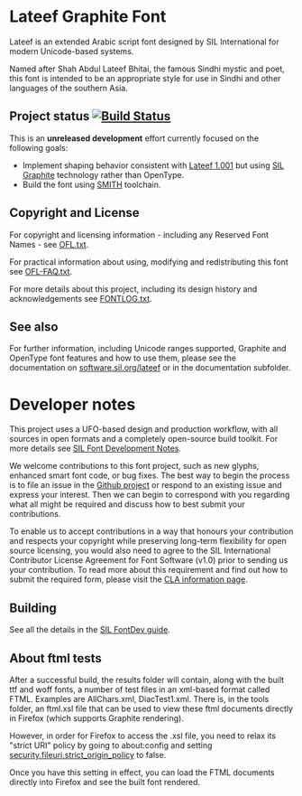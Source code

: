 # Lateef Graphite Font

Lateef is an extended Arabic script font designed by SIL International for modern Unicode-based systems.

Named after Shah Abdul Lateef Bhitai, the famous Sindhi mystic and poet, this font is intended to be an appropriate style for use in Sindhi and other languages of the southern Asia.

## Project status [![Build Status](http://build.palaso.org/app/rest/builds/buildType:Fonts_Lateef/statusIcon)](http://build.palaso.org/viewType.html?buildTypeId=Fonts_Lateef&guest=1)  

This is an **unreleased development** effort currently focused on the following goals:

- Implement shaping behavior consistent with
[Lateef 1.001](http://www.sil.org/resources/software_fonts/lateef) but using [SIL Graphite](https://graphite.sil.org) technology rather than OpenType.
- Build the font using [SMITH](https://github.com/silnrsi/smith) toolchain.

## Copyright and License
For copyright and licensing information - including any Reserved Font Names - see [OFL.txt](OFL.txt).

For practical information about using, modifying and redistributing this font see [OFL-FAQ.txt](OFL-FAQ.txt).

For more details about this project, including its design history and acknowledgements see [FONTLOG.txt](FONTLOG.txt).

## See also
For further information, including Unicode ranges supported, Graphite and OpenType font features 
and how to use them, please see the documentation on [software.sil.org/lateef](http://software.sil.org/lateef/)
or in the documentation subfolder.

# Developer notes

This project uses a UFO-based design and production workflow, with all sources in open formats and a completely open-source build toolkit. For more details see [SIL Font Development Notes](https://silnrsi.github.io/silfontdev/en-US/Introduction.html).

We welcome contributions to this font project, such as new glyphs, enhanced smart font code, or bug fixes. The best way to begin the process is to file an issue in the [Github project](https://github.com/silnrsi/font-lateef) or respond to an existing issue and express your interest. Then we can begin to correspond with you regarding what all might be required and discuss how to best submit your contributions.

To enable us to accept contributions in a way that honours your contribution and respects your copyright while preserving long-term flexibility for open source licensing, you would also need to agree to the SIL International Contributor License Agreement for Font Software (v1.0) prior to sending us your contribution. To read more about this requirement and find out how to submit the required form, please visit the [CLA information page](https://software.sil.org/fontcla).

## Building

See all the details in the [SIL FontDev guide](https://silnrsi.github.io/silfontdev/).

## About ftml tests

After a successful build, the results folder will contain, along with the built ttf and woff fonts, a number of
test files in an xml-based format called FTML. Examples are AllChars.xml, DiacTest1.xml. 
There is, in the tools folder, an ftml.xsl file that can be used to view these ftml documents directly in Firefox (which supports
Graphite rendering). 

However, in order for Firefox to access the .xsl file, you need to relax its "strict URI" policy by going to about:config and
setting [security.fileuri.strict_origin_policy](http://kb.mozillazine.org/Security.fileuri.strict_origin_policy) to false.

Once you have this setting in effect, you can load the FTML documents directly into Firefox and see the built font rendered.
